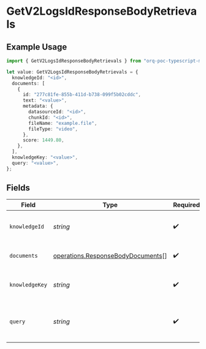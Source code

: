 # GetV2LogsIdResponseBodyRetrievals

## Example Usage

```typescript
import { GetV2LogsIdResponseBodyRetrievals } from "orq-poc-typescript-multi-env-version/models/operations";

let value: GetV2LogsIdResponseBodyRetrievals = {
  knowledgeId: "<id>",
  documents: [
    {
      id: "277c81fe-855b-411d-b738-099f5b02cddc",
      text: "<value>",
      metadata: {
        datasourceId: "<id>",
        chunkId: "<id>",
        fileName: "example.file",
        fileType: "video",
      },
      score: 1449.80,
    },
  ],
  knowledgeKey: "<value>",
  query: "<value>",
};
```

## Fields

| Field                                                                                  | Type                                                                                   | Required                                                                               | Description                                                                            |
| -------------------------------------------------------------------------------------- | -------------------------------------------------------------------------------------- | -------------------------------------------------------------------------------------- | -------------------------------------------------------------------------------------- |
| `knowledgeId`                                                                          | *string*                                                                               | :heavy_check_mark:                                                                     | Unique id of the knowledge base                                                        |
| `documents`                                                                            | [operations.ResponseBodyDocuments](../../models/operations/responsebodydocuments.md)[] | :heavy_check_mark:                                                                     | The documents returned                                                                 |
| `knowledgeKey`                                                                         | *string*                                                                               | :heavy_check_mark:                                                                     | The key of the knowledge base                                                          |
| `query`                                                                                | *string*                                                                               | :heavy_check_mark:                                                                     | The query used to search the knowledge base                                            |